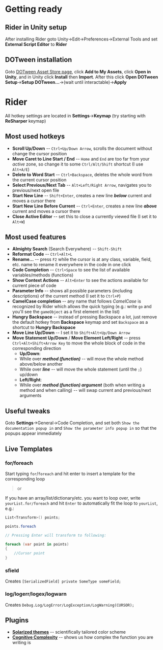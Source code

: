 # Getting ready

## Rider in Unity setup

After installing Rider goto Unity->Edit->Preferences->External Tools and set **External Script Editor** to **Rider**

## DOTween installation

Goto [DOTween Asset Store page](https://assetstore.unity.com/packages/tools/animation/dotween-hotween-v2-27676.), click **Add to My Assets**, click **Open in Unity**, and in Unity click **Install** then **Import**. After this click **Open DOTween Setup**->**Setup DOTween...**->(wait until interactable)->**Apply**

# Rider

All hotkey settings are located in **Settings**->**Keymap** (try starting with **ReSharper** keymap)

## Most used hotkeys

* **Scroll Up/Down** -- `Ctrl+Up/Down Arrow`, scrolls the document without change the cursor position
* **Move Caret to Line Start / End** -- `Home` and `End` are too far from your *active* zone, so change it to some `Ctrl/Alt/Shift` shortcut (I use `Alt+A/E`)
* **Delete to Word Start** -- `Ctrl+Backspace`, deletes the whole word from the current cursor position
* **Select Previous/Next Tab** -- `Alt+Left/Right Arrow`, navigates you to previous/next open file
* **Start New Line** -- `Shift+Enter`, creates a new line ***below*** current and moves a cursor there
* **Start New Line Before Current** -- `Ctrl+Enter`, creates a new line ***above*** current and moves a cursor there 
* **Close Active Editor** -- set this to close a currently viewed file (I set it to `Alt+W`)

## Most used features

* **Almighty Search** (Search Everywhere) -- `Shift-Shift`
* **Reformat Code** -- `Ctrl+Alt+L`
* **Rename...** -- press `F2` while the cursor is at any class, variable, field, etc. name to rename it everywhere in the code in one click
* **Code Completion** -- `Ctrl+Space` to see the list of available variables/methods (functions)
* **Show Context Actions** -- `Alt+Enter` to see the actions available for current piece of code
* **Parameter Info** -- shows all possible parameters (including descriptions) of the current method (I set it to `Ctrl+P`)
* **CamelCase completion** -- any name that follows *CamelCase* is recognized by Rider which allows the quick typing (e.g.: write `go` and you'll see the `gameObject` as a first element in the list)
* **Hungry Backspace** -- instead of pressing Backspace a lot, just remove the default hotkey from **Backspace** keymap and set `Backspace` as a shortcut to **Hungry Backspace**
* **Move Line Up/Down** -- I set it to `Shift+Alt+Up/Down Arrow`
* **Move Statement Up/Down** / **Move Element Left/Right** -- press `Ctrl+Alt+Shift+Arrow Key` to move the whole block of code in the corresponding direction
	* **Up/Down**:
	* While over ***method (function)*** -- will move the whole method above/below another
	* While over ***line*** -- will move the whole statement (until the `;`) up/down
	* **Left/Right**:
	* While over ***method (function) argument*** (both when writing a method and when calling) -- will swap current and previous/next arguments

## Useful tweaks

Goto **Settings**->General->Code Completion, and set both `Show the documentation popup in` and `Show the parameter info popup in` so that the popups appear immediately

## Live Templates

### for/foreach

Start typing `for`/`foreach` and hit enter to insert a template for the corresponding loop
>or

If you have an array/list/dictionary/etc. you want to loop over, write `yourList.for/foreach` and hit `Enter` to automatically fit the loop to `yourList`, e.g.:

```csharp
List<Transform>() points;

points.foreach 

// Pressing Enter will transform to following:

foreach (var point in points)  
{  
	//Cursor point
} 
```

### sfield

Creates `[SerializedField] private SomeType someField;`

### log/logerr/logex/logwarn

Creates `Debug.Log/LogError/LogException/LogWarning(CURSOR);`

## Plugins

* [**Solarized themes**](https://plugins.jetbrains.com/plugin/12784-solarized-themes) -- scientifically tailored color scheme
* [**Cognitive Complexity**](https://plugins.jetbrains.com/plugin/12024-cognitivecomplexity) -- shows us how complex the function you are writing is
